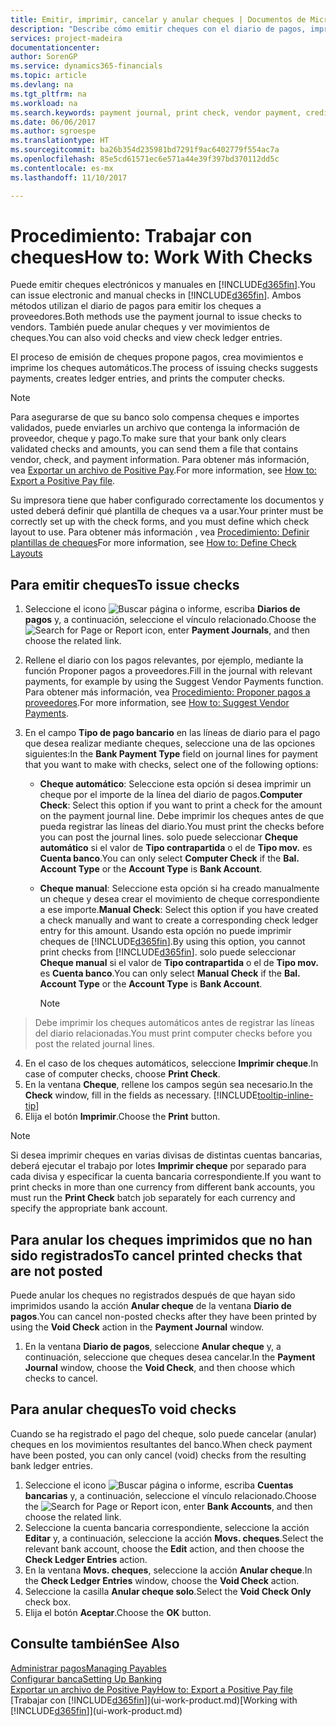 ```yaml
---
title: Emitir, imprimir, cancelar y anular cheques | Documentos de Microsoft
description: "Describe cómo emitir cheques con el diario de pagos, imprimir cheques y anular o ver movimientos de cheques en Dynamics 365."
services: project-madeira
documentationcenter: 
author: SorenGP
ms.service: dynamics365-financials
ms.topic: article
ms.devlang: na
ms.tgt_pltfrm: na
ms.workload: na
ms.search.keywords: payment journal, print check, vendor payment, creditor, debt, balance due, AP
ms.date: 06/06/2017
ms.author: sgroespe
ms.translationtype: HT
ms.sourcegitcommit: ba26b354d235981bd7291f9ac6402779f554ac7a
ms.openlocfilehash: 85e5cd61571ec6e571a44e39f397bd370112dd5c
ms.contentlocale: es-mx
ms.lasthandoff: 11/10/2017

---
```

# <a name="how-to-work-with-checks"></a><span data-ttu-id="6e018-103">Procedimiento: Trabajar con cheques</span><span class="sxs-lookup"><span data-stu-id="6e018-103">How to: Work With Checks</span></span>
<span data-ttu-id="6e018-104">Puede emitir cheques electrónicos y manuales en [!INCLUDE[d365fin](includes/d365fin_md.md)].</span><span class="sxs-lookup"><span data-stu-id="6e018-104">You can issue electronic and manual checks in [!INCLUDE[d365fin](includes/d365fin_md.md)].</span></span> <span data-ttu-id="6e018-105">Ambos métodos utilizan el diario de pagos para emitir los cheques a proveedores.</span><span class="sxs-lookup"><span data-stu-id="6e018-105">Both methods use the payment journal to issue checks to vendors.</span></span> <span data-ttu-id="6e018-106">También puede anular cheques y ver movimientos de cheques.</span><span class="sxs-lookup"><span data-stu-id="6e018-106">You can also void checks and view check ledger entries.</span></span>

<span data-ttu-id="6e018-107">El proceso de emisión de cheques propone pagos, crea movimientos e imprime los cheques automáticos.</span><span class="sxs-lookup"><span data-stu-id="6e018-107">The process of issuing checks suggests payments, creates ledger entries, and prints the computer checks.</span></span>

> [!NOTE]  
>   <span data-ttu-id="6e018-108">Para asegurarse de que su banco solo compensa cheques e importes validados, puede enviarles un archivo que contenga la información de proveedor, cheque y pago.</span><span class="sxs-lookup"><span data-stu-id="6e018-108">To make sure that your bank only clears validated checks and amounts, you can send them a file that contains vendor, check, and payment information.</span></span> <span data-ttu-id="6e018-109">Para obtener más información, vea [Exportar un archivo de Positive Pay](finance-how-positive-pay.md).</span><span class="sxs-lookup"><span data-stu-id="6e018-109">For more information, see [How to: Export a Positive Pay file](finance-how-positive-pay.md).</span></span>

<span data-ttu-id="6e018-110">Su impresora tiene que haber configurado correctamente los documentos y usted deberá definir qué plantilla de cheques va a usar.</span><span class="sxs-lookup"><span data-stu-id="6e018-110">Your printer must be correctly set up with the check forms, and you must define which check layout to use.</span></span> <span data-ttu-id="6e018-111">Para obtener más información , vea [Procedimiento: Definir plantillas de cheques](finance-how-define-check-layouts.md)</span><span class="sxs-lookup"><span data-stu-id="6e018-111">For more information, see [How to: Define Check Layouts](finance-how-define-check-layouts.md)</span></span>

## <a name="to-issue-checks"></a><span data-ttu-id="6e018-112">Para emitir cheques</span><span class="sxs-lookup"><span data-stu-id="6e018-112">To issue checks</span></span>
1. <span data-ttu-id="6e018-113">Seleccione el icono ![Buscar página o informe](media/ui-search/search_small.png "icono Buscar página o informe"), escriba **Diarios de pagos** y, a continuación, seleccione el vínculo relacionado.</span><span class="sxs-lookup"><span data-stu-id="6e018-113">Choose the ![Search for Page or Report](media/ui-search/search_small.png "Search for Page or Report icon") icon, enter **Payment Journals**, and then choose the related link.</span></span>
2. <span data-ttu-id="6e018-114">Rellene el diario con los pagos relevantes, por ejemplo, mediante la función Proponer pagos a proveedores.</span><span class="sxs-lookup"><span data-stu-id="6e018-114">Fill in the journal with relevant payments, for example by using the Suggest Vendor Payments function.</span></span> <span data-ttu-id="6e018-115">Para obtener más información, vea [Procedimiento: Proponer pagos a proveedores](payables-how-suggest-vendor-payments.md).</span><span class="sxs-lookup"><span data-stu-id="6e018-115">For more information, see [How to: Suggest Vendor Payments](payables-how-suggest-vendor-payments.md).</span></span>
3. <span data-ttu-id="6e018-116">En el campo **Tipo de pago bancario** en las líneas de diario para el pago que desea realizar mediante cheques, seleccione una de las opciones siguientes:</span><span class="sxs-lookup"><span data-stu-id="6e018-116">In the **Bank Payment Type** field on journal lines for payment that you want to make with checks, select one of the following options:</span></span>

   * <span data-ttu-id="6e018-117">**Cheque automático**: Seleccione esta opción si desea imprimir un cheque por el importe de la línea del diario de pagos.</span><span class="sxs-lookup"><span data-stu-id="6e018-117">**Computer Check**: Select this option if you want to print a check for the amount on the payment journal line.</span></span> <span data-ttu-id="6e018-118">Debe imprimir los cheques antes de que pueda registrar las líneas del diario.</span><span class="sxs-lookup"><span data-stu-id="6e018-118">You must print the checks before you can post the journal lines.</span></span> <span data-ttu-id="6e018-119">solo puede seleccionar **Cheque automático** si el valor de **Tipo contrapartida** o el de **Tipo mov.** es **Cuenta banco**.</span><span class="sxs-lookup"><span data-stu-id="6e018-119">You can only select **Computer Check** if the **Bal. Account Type** or the **Account Type** is **Bank Account**.</span></span>
   * <span data-ttu-id="6e018-120">**Cheque manual**: Seleccione esta opción si ha creado manualmente un cheque y desea crear el movimiento de cheque correspondiente a ese importe.</span><span class="sxs-lookup"><span data-stu-id="6e018-120">**Manual Check**: Select this option if you have created a check manually and want to create a corresponding check ledger entry for this amount.</span></span> <span data-ttu-id="6e018-121">Usando esta opción no puede imprimir cheques de [!INCLUDE[d365fin](includes/d365fin_md.md)].</span><span class="sxs-lookup"><span data-stu-id="6e018-121">By using this option, you cannot print checks from [!INCLUDE[d365fin](includes/d365fin_md.md)].</span></span> <span data-ttu-id="6e018-122">solo puede seleccionar **Cheque manual** si el valor de **Tipo contrapartida** o el de **Tipo mov.** es **Cuenta banco**.</span><span class="sxs-lookup"><span data-stu-id="6e018-122">You can only select **Manual Check** if the **Bal. Account Type** or the **Account Type** is **Bank Account**.</span></span>

     > [!NOTE]  
>   <span data-ttu-id="6e018-123">Debe imprimir los cheques automáticos antes de registrar las líneas del diario relacionadas.</span><span class="sxs-lookup"><span data-stu-id="6e018-123">You must print computer checks before you post the related journal lines.</span></span>
4. <span data-ttu-id="6e018-124">En el caso de los cheques automáticos, seleccione **Imprimir cheque**.</span><span class="sxs-lookup"><span data-stu-id="6e018-124">In case of computer checks, choose **Print Check**.</span></span>
5. <span data-ttu-id="6e018-125">En la ventana **Cheque**, rellene los campos según sea necesario.</span><span class="sxs-lookup"><span data-stu-id="6e018-125">In the **Check** window, fill in the fields as necessary.</span></span> [!INCLUDE[tooltip-inline-tip](includes/tooltip-inline-tip_md.md)]
6. <span data-ttu-id="6e018-126">Elija el botón **Imprimir**.</span><span class="sxs-lookup"><span data-stu-id="6e018-126">Choose the **Print** button.</span></span>

> [!NOTE]  
>   <span data-ttu-id="6e018-127">Si desea imprimir cheques en varias divisas de distintas cuentas bancarias, deberá ejecutar el trabajo por lotes **Imprimir cheque** por separado para cada divisa y especificar la cuenta bancaria correspondiente.</span><span class="sxs-lookup"><span data-stu-id="6e018-127">If you want to print checks in more than one currency from different bank accounts, you must run the **Print Check** batch job separately for each currency and specify the appropriate bank account.</span></span>

## <a name="to-cancel-printed-checks-that-are-not-posted"></a><span data-ttu-id="6e018-128">Para anular los cheques imprimidos que no han sido registrados</span><span class="sxs-lookup"><span data-stu-id="6e018-128">To cancel printed checks that are not posted</span></span>
<span data-ttu-id="6e018-129">Puede anular los cheques no registrados después de que hayan sido imprimidos usando la acción **Anular cheque** de la ventana **Diario de pagos**.</span><span class="sxs-lookup"><span data-stu-id="6e018-129">You can cancel non-posted checks after they have been printed by using the **Void Check** action in the **Payment Journal** window.</span></span>

1. <span data-ttu-id="6e018-130">En la ventana **Diario de pagos**, seleccione **Anular cheque** y, a continuación, seleccione que cheques desea cancelar.</span><span class="sxs-lookup"><span data-stu-id="6e018-130">In the **Payment Journal** window, choose the **Void Check**, and then choose which checks to cancel.</span></span>

## <a name="to-void-checks"></a><span data-ttu-id="6e018-131">Para anular cheques</span><span class="sxs-lookup"><span data-stu-id="6e018-131">To void checks</span></span>
<span data-ttu-id="6e018-132">Cuando se ha registrado el pago del cheque, solo puede cancelar (anular) cheques en los movimientos resultantes del banco.</span><span class="sxs-lookup"><span data-stu-id="6e018-132">When check payment have been posted, you can only cancel (void) checks from the resulting bank ledger entries.</span></span>

1. <span data-ttu-id="6e018-133">Seleccione el icono ![Buscar página o informe](media/ui-search/search_small.png "icono Buscar página o informe"), escriba **Cuentas bancarias** y, a continuación, seleccione el vínculo relacionado.</span><span class="sxs-lookup"><span data-stu-id="6e018-133">Choose the ![Search for Page or Report](media/ui-search/search_small.png "Search for Page or Report icon") icon, enter **Bank Accounts**, and then choose the related link.</span></span>
2. <span data-ttu-id="6e018-134">Seleccione la cuenta bancaria correspondiente, seleccione la acción **Editar** y, a continuación, seleccione la acción **Movs. cheques**.</span><span class="sxs-lookup"><span data-stu-id="6e018-134">Select the relevant bank account, choose the **Edit** action, and then choose the **Check Ledger Entries** action.</span></span>
3. <span data-ttu-id="6e018-135">En la ventana **Movs. cheques**, seleccione la acción **Anular cheque**.</span><span class="sxs-lookup"><span data-stu-id="6e018-135">In the **Check Ledger Entries** window, choose the **Void Check** action.</span></span>
4. <span data-ttu-id="6e018-136">Seleccione la casilla **Anular cheque solo**.</span><span class="sxs-lookup"><span data-stu-id="6e018-136">Select the **Void Check Only** check box.</span></span>
5. <span data-ttu-id="6e018-137">Elija el botón **Aceptar**.</span><span class="sxs-lookup"><span data-stu-id="6e018-137">Choose the **OK** button.</span></span>

## <a name="see-also"></a><span data-ttu-id="6e018-138">Consulte también</span><span class="sxs-lookup"><span data-stu-id="6e018-138">See Also</span></span>
[<span data-ttu-id="6e018-139">Administrar pagos</span><span class="sxs-lookup"><span data-stu-id="6e018-139">Managing Payables</span></span>](payables-manage-payables.md)  
[<span data-ttu-id="6e018-140">Configurar banca</span><span class="sxs-lookup"><span data-stu-id="6e018-140">Setting Up Banking</span></span>](bank-setup-banking.md)  
[<span data-ttu-id="6e018-141">Exportar un archivo de Positive Pay</span><span class="sxs-lookup"><span data-stu-id="6e018-141">How to: Export a Positive Pay file</span></span>](finance-how-positive-pay.md)  
<span data-ttu-id="6e018-142">[Trabajar con [!INCLUDE[d365fin](includes/d365fin_md.md)]](ui-work-product.md)</span><span class="sxs-lookup"><span data-stu-id="6e018-142">[Working with [!INCLUDE[d365fin](includes/d365fin_md.md)]](ui-work-product.md)</span></span>  

